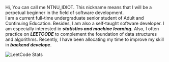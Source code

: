 Hi, You can call me NTNU_IDIOT. This nickname means that I will be a perpetual beginner in the field of software development.<br>
I am a current full-time undergraduate senior student of Adult and Continuing Education. Besides, I am also a self-taught software developer. I am especially interested in ***statistics and machine learning.*** Also, I often practice on ***LEETCODE*** to complement the foundation of data structures and algorithms. Recently, I have been allocating my time to improve my skill in ***backend develope***.<br>

![LeetCode Stats](https://leetcard.jacoblin.cool/NTNU_idiot?theme=light&font=Sen&ext=activity)

<!---
banshee0716/banshee0716 is a ✨ special ✨ repository because its `README.md` (this file) appears on your GitHub profile.
You can click the Preview link to take a look at your changes.
--->
